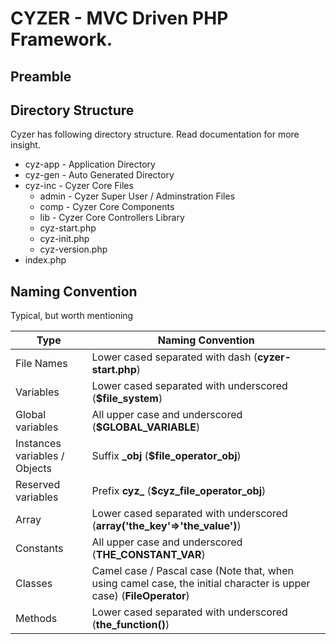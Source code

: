 # CYZER - MVC Driven PHP Framework.


## Preamble

## Directory Structure

Cyzer has following directory structure. Read documentation for more insight.

- cyz-app - Application Directory
- cyz-gen - Auto Generated Directory
- cyz-inc - Cyzer Core Files
  - admin - Cyzer Super User / Adminstration Files
  - comp  - Cyzer Core Components
  - lib   - Cyzer Core Controllers Library
  - cyz-start.php
  - cyz-init.php
  - cyz-version.php
- index.php

## Naming Convention

Typical, but worth mentioning


|     Type                      |              Naming Convention                                                                                       |
|-------------------------------|----------------------------------------------------------------------------------------------------------------------|
|File Names                     |Lower cased separated with dash (**cyzer-start.php**)                                                                 |
|Variables                      |Lower cased separated with underscored (**$file_system**)                                                             |
|Global variables               |All upper case and underscored (**$GLOBAL_VARIABLE**)                                                                 |
|Instances variables / Objects  |Suffix **_obj** (**$file_operator_obj**)                                                                              |
|Reserved variables             |Prefix **cyz_** (**$cyz_file_operator_obj**)                                                                          |
|Array                          |Lower cased separated with underscored (**array('the_key'=>'the_value')**)                                            |
|Constants                      |All upper case and underscored (**THE_CONSTANT_VAR**)                                                                 |
|Classes                        |Camel case / Pascal case (Note that, when using camel case, the initial character is upper case) (**FileOperator**)   |
|Methods                        |Lower cased separated with underscored (**the_function()**)                                                           |
